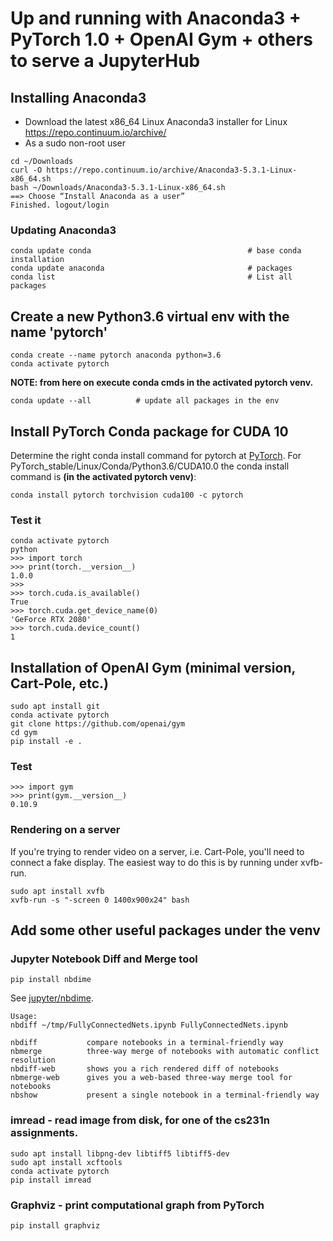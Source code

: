 # Up and running with Anaconda3 + PyTorch 1.0 + OpenAI Gym + others to serve a JupyterHub
## Installing Anaconda3
- Download the latest x86_64 Linux Anaconda3 installer for Linux https://repo.continuum.io/archive/
- As a sudo non-root user

```
cd ~/Downloads
curl -O https://repo.continuum.io/archive/Anaconda3-5.3.1-Linux-x86_64.sh
bash ~/Downloads/Anaconda3-5.3.1-Linux-x86_64.sh
==> Choose “Install Anaconda as a user”
Finished. logout/login
```

### Updating Anaconda3

```
conda update conda                                   # base conda installation
conda update anaconda                                # packages
conda list                                           # List all packages
```

## Create a new Python3.6 virtual env with the name 'pytorch'

```
conda create --name pytorch anaconda python=3.6
conda activate pytorch      
```

**NOTE: from here on execute conda cmds in the activated pytorch venv.**

```
conda update --all          # update all packages in the env
```

## Install PyTorch Conda package for CUDA 10
Determine the right conda install command for pytorch at [PyTorch](https://pytorch.org/).
For PyTorch_stable/Linux/Conda/Python3.6/CUDA10.0 the conda install command is
**(in the activated pytorch venv)**:

```
conda install pytorch torchvision cuda100 -c pytorch
```

### Test it

```
conda activate pytorch
python
>>> import torch
>>> print(torch.__version__)
1.0.0
>>> 
>>> torch.cuda.is_available()
True
>>> torch.cuda.get_device_name(0)
'GeForce RTX 2080'
>>> torch.cuda.device_count()
1
```

## Installation of OpenAI Gym (minimal version, Cart-Pole, etc.)

```
sudo apt install git
conda activate pytorch
git clone https://github.com/openai/gym
cd gym
pip install -e .
```

### Test

```
>>> import gym
>>> print(gym.__version__)
0.10.9
```

### Rendering on a server
If you're trying to render video on a server, i.e. Cart-Pole, you'll need to connect a fake display. 
The easiest way to do this is by running under xvfb-run.

```
sudo apt install xvfb
xvfb-run -s "-screen 0 1400x900x24" bash
```

## Add some other useful packages under the venv
### Jupyter Notebook Diff and Merge tool

```
pip install nbdime
```
See [jupyter/nbdime](https://github.com/jupyter/nbdime).

```
Usage:
nbdiff ~/tmp/FullyConnectedNets.ipynb FullyConnectedNets.ipynb

nbdiff           compare notebooks in a terminal-friendly way
nbmerge          three-way merge of notebooks with automatic conflict resolution
nbdiff-web       shows you a rich rendered diff of notebooks
nbmerge-web      gives you a web-based three-way merge tool for notebooks
nbshow           present a single notebook in a terminal-friendly way
```


### imread -  read image from disk, for one of the cs231n assignments.

```
sudo apt install libpng-dev libtiff5 libtiff5-dev
sudo apt install xcftools
conda activate pytorch
pip install imread
```

### Graphviz - print computational graph from PyTorch

```
pip install graphviz
```

